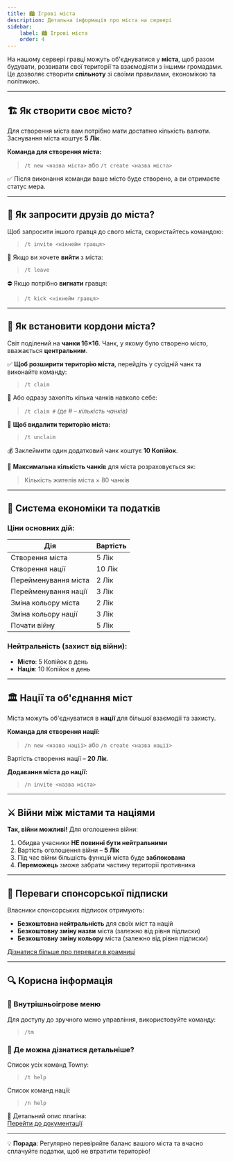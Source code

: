 ```yaml
---  
title: 🏙️ Ігрові міста  
description: Детальна інформація про міста на сервері  
sidebar:  
    label: 🏙️ Ігрові міста  
    order: 4
---
```


На нашому сервері гравці можуть об'єднуватися у **міста**, щоб разом будувати, розвивати свої території та взаємодіяти з іншими громадами. Це дозволяє створити **спільноту** зі своїми правилами, економікою та політикою.

---  

## 🏗️ Як створити своє місто?

Для створення міста вам потрібно мати достатню кількість валюти. Заснування міста коштує **5 Лік**.

**Команда для створення міста:**
> `/t new <назва міста>` або `/t create <назва міста>`

✅ Після виконання команди ваше місто буде створено, а ви отримаєте статус мера.

---  

## 🤝 Як запросити друзів до міста?

Щоб запросити іншого гравця до свого міста, скористайтесь командою:
> `/t invite <нікнейм гравця>`

🚪 Якщо ви хочете **вийти** з міста:
> `/t leave`

⛔ Якщо потрібно **вигнати** гравця:
> `/t kick <нікнейм гравця>`

---  

## 📍 Як встановити кордони міста?

Світ поділений на **чанки 16×16**. Чанк, у якому було створено місто, вважається **центральним**.

✅ **Щоб розширити територію міста**, перейдіть у сусідній чанк та виконайте команду:
> `/t claim`

📌 Або одразу захопіть кілька чанків навколо себе:
> `/t claim #` *(де # – кількість чанків)*

🚫 **Щоб видалити територію міста:**
> `/t unclaim`

💰 Заклеймити один додатковий чанк коштує **10 Копійок**.

📏 **Максимальна кількість чанків** для міста розраховується як:
> Кількість жителів міста × 80 чанків

---  

## 💸 Система економіки та податків

### Ціни основних дій:

| Дія | Вартість |
|-----|----------|
| Створення міста | 5 Лік    |
| Створення нації | 10 Лік   |
| Перейменування міста | 2 Лік    |
| Перейменування нації | 3 Лік    |
| Зміна кольору міста | 2 Лік    |
| Зміна кольору нації | 3 Лік    |
| Почати війну | 5 Лік    |

### Нейтральність (захист від війни):
* **Місто**: 5 Копійок в день
* **Нація**: 10 Копійок в день

---  

## 🏛️ Нації та об'єднання міст

Міста можуть об'єднуватися в **нації** для більшої взаємодії та захисту.

**Команда для створення нації:**
> `/n new <назва нації>` або `/n create <назва нації>`

Вартість створення нації – **20 Лік**.

**Додавання міста до нації:**
> `/n invite <назва міста>`

---  

## ⚔️ Війни між містами та націями

**Так, війни можливі!** Для оголошення війни:

1. Обидва учасники **НЕ повинні бути нейтральними**
2. Вартість оголошення війни – **5 Лік**
3. Під час війни більшість функцій міста буде **заблокована**
4. **Переможець** зможе забрати частину території противника

---  

## 💎 Переваги спонсорської підписки

Власники спонсорських підписок отримують:
* **Безкоштовна нейтральність** для своїх міст та націй
* **Безкоштовну зміну назви** міста (залежно від рівня підписки)
* **Безкоштовну зміну кольору** міста (залежно від рівня підписки)

[Дізнатися більше про переваги в крамниці](https://uaproject.xyz/shop)

---  

## 🔍 Корисна інформація

### 📱 Внутрішньоігрове меню
Для доступу до зручного меню управління, використовуйте команду:
> `/tm`

### 📖 Де можна дізнатися детальніше?
Список усіх команд Towny:
> `/t help`

Список команд нації:
> `/n help`

📌 Детальний опис плагіна:  
[Перейти до документації](https://wiki.ccnetmc.com/Guides/TownyPlugin)

---  

💡 **Порада**: Регулярно перевіряйте баланс вашого міста та вчасно сплачуйте податки, щоб не втратити територію!